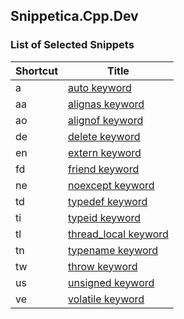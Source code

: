 ## Snippetica.Cpp.Dev

### List of Selected Snippets

Shortcut | Title
-------- | -----
a|[auto keyword](AutoKeyword.snippet)
aa|[alignas keyword](AlignAsKeyword.snippet)
ao|[alignof keyword](AlignOfKeyword.snippet)
de|[delete keyword](DeleteKeyword.snippet)
en|[extern keyword](ExternKeyword.snippet)
fd|[friend keyword](FriendKeyword.snippet)
ne|[noexcept keyword](NoExceptKeyword.snippet)
td|[typedef keyword](TypeDefKeyword.snippet)
ti|[typeid keyword](TypeIdKeyword.snippet)
tl|[thread\_local keyword](ThreadLocalKeyword.snippet)
tn|[typename keyword](TypeNameKeyword.snippet)
tw|[throw keyword](ThrowKeyword.snippet)
us|[unsigned keyword](UnsignedKeyword.snippet)
ve|[volatile keyword](VolatileKeyword.snippet)
